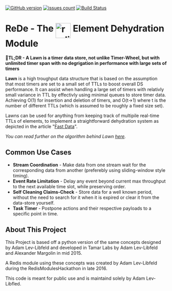 [![GitHub version](https://img.shields.io/github/release/tamarlabs/rede.svg?style=flat-square)](https://github.com/TamarLabs/ReDe/releases/latest)
[![issues count](https://img.shields.io/github/issues/tamarlabs/rede.svg?style=flat-square)](https://github.com/TamarLabs/ReDe/issues)
[![Build Status](https://img.shields.io/travis/TamarLabs/ReDe/master.svg?style=flat-square)](https://travis-ci.org/TamarLabs/ReDe)
<h1>  ReDe - The <img src="https://upload.wikimedia.org/wikipedia/en/6/6b/Redis_Logo.svg" alt="redis" height="47" align="top"/> Element Dehydration Module</h1>

:rocket:**TL;DR - A Lawn is a timer data store, not unlike Timer-Wheel, but with unlimited timer span with no degrigation in performance with large sets of timers**



**Lawn** is a high troughput data structure that is based on the assumption that most timers are set to a small set of TTLs to boost overall DS performance. It can assist when handling a large set of timers with relativly small variance in TTL by effectivly using minimal queues to store timer data. Achieving O(1) for insertion and deletion of timers, and O(t->1) where t is the number of different TTLs (which is assumed to be roughly a fixed size set).

Lawns can be used for anything from keeping track of multipile real-time TTLs of elements, to implement a straightforward dehydration system as depicted in the article "[Fast Data](https://goo.gl/DDFFPO)". 

*You can read further on the algorithm behind Lawn [here](docs/Algorithm.md).*

## Common Use Cases

* **Stream Coordination** -  Make data from one stream wait for the corresponding data from another (preferebly using sliding-window style timing).
* **Event Rate Limitation** - Delay any event beyond current max throughput to the next available time slot, while preserving order.
* **Self Cleaning Claims-Check** - Store data for a well known period, without the need to search for it when it is expired or clear it from the data-store yourself.
* **Task Timer** - Postpone actions and their respective payloads to a specific point in time.

## About This Project

This Project is based off a python version of the same concepts designed by Adam Lev-Libfeld and developed in Tamar Labs by Adam Lev-Libfeld and Alexander Margolin in mid 2015.

A Redis module using these concepts was created by Adam Lev-Libfeld during the RedisModulesHackathon in late 2016.

This code is meant for public use and is maintaind solely by Adam Lev-Libfled.
